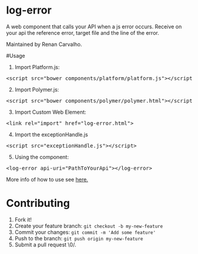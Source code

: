 log-error
=========

<log-error>
A web component that calls your API when a js error occurs.
Receive on your api the reference error, target file and the line of the error. 

Maintained by Renan Carvalho. 


#Usage

1. Import Platform.js:
<pre><span class="nt">&lt;script </span><span class="na">src=</span><span class="s">"bower_components/platform/platform.js"</span><span class="nt">&gt;&lt;/script&gt;</span>
</pre>


2. Import Polymer.js:
<pre><span class="nt">&lt;script </span><span class="na">src=</span><span class="s">"bower_components/polymer/polymer.html"</span><span class="nt">&gt;&lt;/script&gt;</span>
</pre>


3.  Import Custom Web Element:
<pre><span class="nt">&lt;link</span> <span class="na">rel=</span><span class="s">"import"</span> <span class="na">href=</span><span class="s">"log-error.html"</span><span class="nt">&gt;</span>
</pre>

4. Import the exceptionHandle.js
<pre><span class="nt">&lt;script </span><span class="na">src=</span><span class="s">"exceptionHandle.js"</span><span class="nt">&gt;&lt;/script&gt;</span>
</pre>


5.  Using the component:
<pre><span class="nt">&lt;log-error</span> <span class="na">api-uri=</span><span class="s">"PathToYourApi"</span><span class="nt">&gt;&lt;/log-error&gt;</span>
</pre>

 
More info of how to use see <a href="http://www.rcarvalhojs.com/javascript/2014/08/25/WebComponent-log-Error.html">here.<a/>

# Contributing

<ol class="task-list">
<li>Fork it!</li>
<li>Create your feature branch: <code>git checkout -b my-new-feature</code>
</li>
<li>Commit your changes: <code>git commit -m 'Add some feature'</code>
</li>
<li>Push to the branch: <code>git push origin my-new-feature</code>
</li>
<li>Submit a pull request \0/.</li>
</ol>

